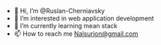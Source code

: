 - 👋 Hi, I’m @Ruslan-Cherniavsky
- 👀 I’m interested in web application development
- 🌱 I’m currently learning mean stack
- 📫 How to reach me Nalsurion@gmail.com

<!---
Ruslan-Cherniavsky/Ruslan-Cherniavsky is a ✨ special ✨ repository because its `README.md` (this file) appears on your GitHub profile.
You can click the Preview link to take a look at your changes.
--->
